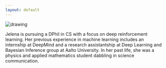 ```yaml
---
layout: default
---
```


<img src="https://github.com/oxwhirl/home/blob/master/assets/img/jelena.jpg?raw=true" alt="drawing" class="portrait"/>

Jelena is pursuing a DPhil in CS with a focus on deep reinforcement learning.
Her previous experience in machine learning includes an internship at DeepMind
and a research assistantship at Deep Learning and Bayesian Inference group at Aalto University.
In her past life, she was a physics and applied mathematics student dabbling in science communication.